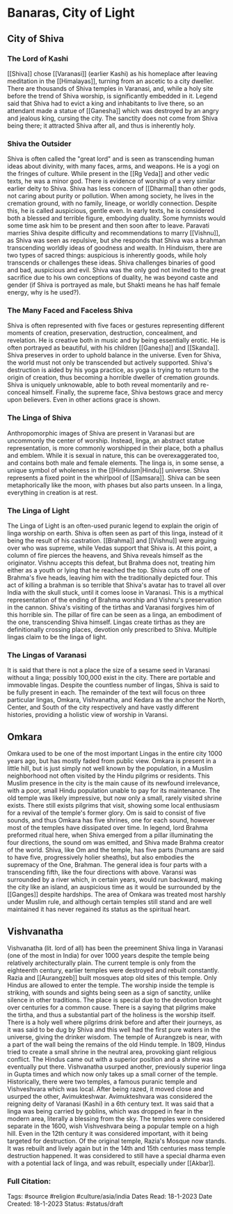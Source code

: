# Banaras, City of Light
## City of Shiva
### The Lord of Kashi
[[Shiva]] chose [[Varanasi]] (earlier Kashi) as his homeplace after leaving meditation in the [[Himalayas]], turning from an ascetic to a city dweller. There are thousands of Shiva temples in Varanasi, and, while a holy site before the trend of Shiva worship, is significantly embedded in it. Legend said that Shiva had to evict a king and inhabitants to live there, so an attendant made a statue of [[Ganesha]] which was destroyed by an angry and jealous king, cursing the city. The sanctity does not come from Shiva being there; it attracted Shiva after all, and thus is inherently holy.
### Shiva the Outsider
Shiva is often called the "great lord" and is seen as transcending human ideas about divinity, with many faces, arms, and weapons. He is a yogi on the fringes of culture. While present in the [[Rg Veda]] and other vedic texts, he was a minor god. There is evidence of worship of a very similar earlier deity to Shiva. Shiva has less concern of [[Dharma]] than other gods, not caring about purity or pollution. When among society, he lives in the cremation ground, with no family, lineage, or worldly connection. Despite this, he is called auspicious, gentle even. In early texts, he is considered both a blessed and terrible figure, embodying duality. Some hymnists would some time ask him to be present and then soon after to leave. Paravati marries Shiva despite difficulty and recommendations to marry [[Vishnu]], as Shiva was seen as repulsive, but she responds that Shiva was a brahman transcending worldly ideas of goodness and wealth. In Hinduism, there are two types of sacred things: auspicious is inherently goods, while holy transcends or challenges these ideas. Shiva challenges binaries of good and bad, auspicious and evil. Shiva was the only god not invited to the great sacrifice due to his own conceptions of duality, he was beyond caste and gender (if Shiva is portrayed as male, but Shakti means he has half female energy, why is he used?).
### The Many Faced and Faceless Shiva
Shiva is often represented with five faces or gestures representing different moments of creation, preservation, destruction, concealment, and revelation. He is creative both in music and by being essentially erotic. He is often portrayed as beautiful, with his children [[Ganesha]] and [[Skanda]]. Shiva preserves in order to uphold balance in the universe. Even for Shiva, the world must not only be transcended but actively supported. Shiva's destruction is aided by his yoga practice, as yoga is trying to return to the origin of creation, thus becoming a horrible dweller of cremation grounds. Shiva is uniquely unknowable, able to both reveal momentarily and re-conceal himself. Finally, the supreme face, Shiva bestows grace and mercy upon believers. Even in other actions grace is shown.
### The Linga of Shiva
Anthropomorphic images of Shiva are present in Varanasi but are uncommonly the center of worship. Instead, linga, an abstract statue representation, is more commonly worshipped in their place, both a phallus and emblem. While it is sexual in nature, this can be overexaggerated too, and contains both male and female elements. The linga is, in some sense, a unique symbol of wholeness in the [[Hinduism|Hindu]] universe. Shiva represents a fixed point in the whirlpool of [[Samsara]]. Shiva can be seen metaphorically like the moon, with phases but also parts unseen. In a linga, everything in creation is at rest.
### The Linga of Light
The Linga of Light is an often-used puranic legend to explain the origin of linga worship on earth. Shiva is often seen as part of this linga, instead of it being the result of his castration. [[Brahma]] and [[Vishnu]] were arguing over who was supreme, while Vedas support that Shiva is. At this point, a column of fire pierces the heavens, and Shiva reveals himself as the originator. Vishnu accepts this defeat, but Brahma does not, treating him either as a youth or lying that he reached the top. Shiva cuts off one of Brahma's five heads, leaving him with the traditionally depicted four. This act of killing a brahman is so terrible that Shiva's avatar has to travel all over India with the skull stuck, until it comes loose in Varanasi. This is a mythical representation of the ending of Brahma worship and Vishnu's preservation in the cannon. Shiva's visiting of the tirthas and Varanasi forgives him of this horrible sin. The pillar of fire can be seen as a linga, an embodiment of the one, transcending Shiva himself. Lingas create tirthas as they are definitionally crossing places, devotion only prescribed to Shiva. Multiple lingas claim to be the linga of light.
### The Lingas of Varanasi
It is said that there is not a place the size of a sesame seed in Varanasi without a linga; possibly 100,000 exist in the city. There are portable and immovable lingas. Despite the countless number of lingas, Shiva is said to be fully present in each. The remainder of the text will focus on three particular lingas, Omkara, Vishvanatha, and Kedara as the anchor the North, Center, and South of the city respectively and have vastly different histories, providing a holistic view of worship in Varansi.
## Omkara
Omkara used to be one of the most important Lingas in the entire city 1000 years ago, but has mostly faded from public view. Omkara is present in a little hill, but is just simply not well known by the population, in a Muslim neighborhood not often visited by the Hindu pilgrims or residents. This Muslim presence in the city is the main cause of its newfound irrelevance, with a poor, small Hindu population unable to pay for its maintenance. The old temple was likely impressive, but now only a small, rarely visited shrine exists. There still exists pilgrims that visit, showing some local enthusiasm for a revival of the temple's former glory.
Om is said to consist of five sounds, and thus Omkara has five shrines, one for each sound, however most of the temples have dissipated over time.
In legend, lord Brahma preformed ritual here, when Shiva emerged from a pillar illuminating the four directions, the sound om was emitted, and Shiva made Brahma creator of the world. Shiva, like Om and the temple, has five parts (humans are said to have five, progressively holier sheaths), but also embodies the supremacy of the One, Brahman. The general idea is four parts with a transcending fifth, like the four directions with above.
Varansi was surrounded by a river which, in certain years, would run backward, making the city like an island, an auspicious time as it would be surrounded by the [[Ganges]] despite hardships. The area of Omkara was treated most harshly under Muslim rule, and although certain temples still stand and are well maintained it has never regained its status as the spiritual heart.
## Vishvanatha
Vishvanatha (lit. lord of all) has been the preeminent Shiva linga in Varanasi (one of the most in India) for over 1000 years despite  the temple being relatively architecturally plain. The current temple is only from the eighteenth century, earlier temples were destroyed and rebuilt constantly. Razia and [[Aurangzeb]] built mosques atop old sites of this temple. Only Hindus are allowed to enter the temple. The worship inside the temple is striking, with sounds and sights being seen as a sign of sanctity, unlike silence in other traditions. The place is special due to the devotion brought over centuries for a common cause. There is a saying that pilgrims make the tirtha, and thus a substantial part of the holiness is the worship itself.
There is a holy well where pilgrims drink before and after their journeys, as it was said to be dug by Shiva and this well had the first pure waters in the universe, giving the drinker wisdom. The temple of Aurangzeb is near, with a part of the wall being the remains of the old Hindu temple. In 1809, Hindus tried to create a small shrine in the neutral area, provoking giant religious conflict. The Hindus came out with a superior position and a shrine was eventually put there.
Vishvanatha usurped another, previously superior linga in Gupta times and which now only takes up a small corner of the temple. Historically, there were two temples, a famous puranic temple and Vishveshvara which was local. After being razed, it moved close and usurped the other, Avimukteshwar.
Avimukteshvara was considered the reigning deity of Varanasi (Kashi) in a 6th century text. It was said that a linga was being carried by goblins, which was dropped in fear in the modern area, literally a blessing from the sky.
The temples were considered separate in the 1600, wish Vishveshvara being a popular temple on a high hill. Even in the 12th century it was considered important, with it being targeted for destruction. Of the original temple, Razia's Mosque now stands. It was rebuilt and lively again but in the 14th and 15th centuries mass temple destruction happened. It was considered to still have a special dharma even with a potential lack of linga, and was rebuilt, especially under [[Akbar]].

### Full Citation:
Tags: #source #religion #culture/asia/india 
Dates Read: 18-1-2023
Date Created: 18-1-2023
Status: #status/draft
